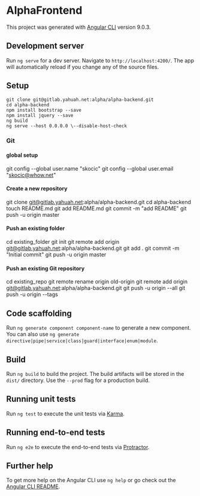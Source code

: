 # AlphaFrontend

This project was generated with [Angular CLI](https://github.com/angular/angular-cli) version 9.0.3.

## Development server

Run `ng serve` for a dev server. Navigate to `http://localhost:4200/`. The app will automatically reload if you change any of the source files.

## Setup

```
git clone git@gitlab.yahuah.net:alpha/alpha-backend.git
cd alpha-backend
npm install bootstrap --save
npm install jquery --save
ng build
ng serve --host 0.0.0.0 \--disable-host-check
```

### Git

#### global setup
git config --global user.name "skocic"
git config --global user.email "skocic@whow.net"

#### Create a new repository
git clone git@gitlab.yahuah.net:alpha/alpha-backend.git
cd alpha-backend
touch README.md
git add README.md
git commit -m "add README"
git push -u origin master

#### Push an existing folder
cd existing_folder
git init
git remote add origin git@gitlab.yahuah.net:alpha/alpha-backend.git
git add .
git commit -m "Initial commit"
git push -u origin master

#### Push an existing Git repository
cd existing_repo
git remote rename origin old-origin
git remote add origin git@gitlab.yahuah.net:alpha/alpha-backend.git
git push -u origin --all
git push -u origin --tags

## Code scaffolding

Run `ng generate component component-name` to generate a new component. You can also use `ng generate directive|pipe|service|class|guard|interface|enum|module`.

## Build

Run `ng build` to build the project. The build artifacts will be stored in the `dist/` directory. Use the `--prod` flag for a production build.

## Running unit tests

Run `ng test` to execute the unit tests via [Karma](https://karma-runner.github.io).

## Running end-to-end tests

Run `ng e2e` to execute the end-to-end tests via [Protractor](http://www.protractortest.org/).

## Further help

To get more help on the Angular CLI use `ng help` or go check out the [Angular CLI README](https://github.com/angular/angular-cli/blob/master/README.md).
